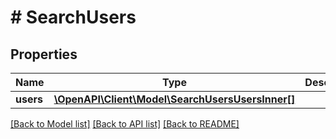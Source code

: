 # # SearchUsers

## Properties

Name | Type | Description | Notes
------------ | ------------- | ------------- | -------------
**users** | [**\OpenAPI\Client\Model\SearchUsersUsersInner[]**](SearchUsersUsersInner.md) |  |

[[Back to Model list]](../../README.md#models) [[Back to API list]](../../README.md#endpoints) [[Back to README]](../../README.md)
